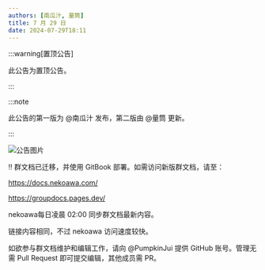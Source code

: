 ```yaml
---
authors: [南瓜汁, 量筒]
title: 7 月 29 日
date: 2024-07-29T18:11
---
```


:::warning[置顶公告]

此公告为置顶公告。

:::

:::note

此公告的第一版为 @南瓜汁 发布，第二版由 @量筒 更新。

:::

![公告图片](/anno/24072901.jpg)

‼ 群文档已迁移，并使用 GitBook 部署。如需访问新版群文档，请至：

https://docs.nekoawa.com/

https://groupdocs.pages.dev/

nekoawa每日凌晨 02:00 同步群文档最新内容。

链接内容相同，不过 nekoawa 访问速度较快。

如欲参与群文档维护和编辑工作，请向 @PumpkinJui 提供 GitHub 账号。管理无需 Pull Request 即可提交编辑，其他成员需 PR。
